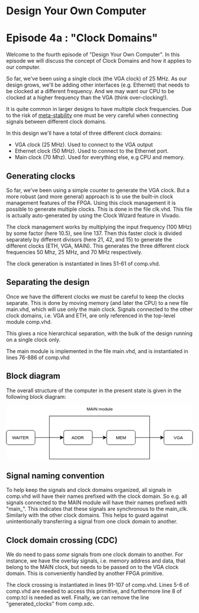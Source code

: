 # Design Your Own Computer
# Episode 4a : "Clock Domains"

Welcome to the fourth episode of "Design Your Own Computer". In this episode we
will discuss the concept of Clock Domains and how it applies to our computer.

So far, we've been using a single clock (the VGA clock) of 25 MHz. As our
design grows, we'll be adding other interfaces (e.g. Ethernet) that needs to be
clocked at a different frequency.  And we may want our CPU to be clocked at a
higher frequency than the VGA (think over-clocking!).

It is quite common in larger designs to have multiple clock frequencies. Due to
the risk of
[meta-stability](http://chipdesignmag.com/display.php?articleId=32&issueId=5#)
one must be very careful when connecting signals between different clock domains.

In this design we'll have a total of three different clock domains:
* VGA clock (25 MHz). Used to connect to the VGA output
* Ethernet clock (50 MHz). Used to connect to the Ethernet port.
* Main clock (70 Mhz). Used for everything else, e.g CPU and memory.

## Generating clocks
So far, we've been using a simple counter to generate the VGA clock. But a more
robust (and more general) approach is to use the built-in clock management
features of the FPGA. Using this clock management it is possible to generate
multiple clocks. This is done in the file clk.vhd. This file is actually
auto-generated by using the Clock Wizard feature in Vivado.

The clock management works by multiplying the input frequency (100 MHz) by some
factor (here 10.5), see line 137. Then this faster clock is divided separately
by different divisors (here 21, 42, and 15) to generate the different clocks
(ETH, VGA, MAIN). This generates the three different clock frequencies 50 Mhz,
25 MHz, and 70 MHz respectively.

The clock generation is instantiated in lines 51-61 of comp.vhd.

## Separating the design
Once we have the different clocks we must be careful to keep the clocks
separate.  This is done by moving memory (and later the CPU) to a new file
main.vhd, which will use only the main clock. Signals connected to the other
clock domains, i.e. VGA and ETH, are only referenced in the top-level module
comp.vhd.

This gives a nice hierarchical separation, with the bulk of the design running
on a single clock only.

The main module is implemented in the file main.vhd, and is instantiated in
lines 76-886 of comp.vhd

## Block diagram
The overall structure of the computer in the present state is given in the
following block diagram:

![Block Diagram](Block_Diagram.png "Block Diagram")

## Signal naming convention
To help keep the signals and clock domains organized, all signals in comp.vhd
will have their names prefixed with the clock domain. So e.g. all signals
connected to the MAIN module will have their names prefixed with "main\_". This
indicates that these signals are synchronous to the main\_clk. Similarly with
the other clock domains. This helps to guard against unintentionally
transferring a signal from one clock domain to another.

## Clock domain crossing (CDC)
We do need to pass *some* signals from one clock domain to another. For
instance, we have the overlay signals, i.e. memory address and data, that
belong to the MAIN clock, but needs to be passed on to the VGA clock domain.
This is conveniently handled by another FPGA primitive.

The clock crossing is instantiated in lines 91-107 of comp.vhd. Lines 5-6 of
comp.vhd are needed to access this primitive, and furthermore line 8 of
comp.tcl is needed as well. Finally, we can remove the line "generated\_clocks"
from comp.xdc.

